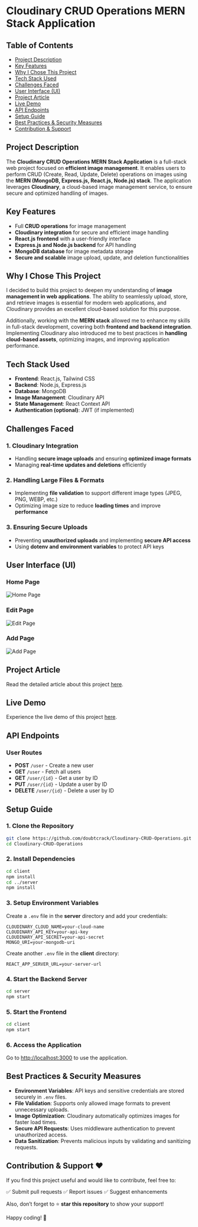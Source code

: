 # Cloudinary CRUD Operations MERN Stack Application

## Table of Contents

- [Project Description](#project-description)
- [Key Features](#key-features)
- [Why I Chose This Project](#why-i-chose-this-project)
- [Tech Stack Used](#tech-stack-used)
- [Challenges Faced](#challenges-faced)
- [User Interface (UI)](#user-interface-ui)
- [Project Article](#project-article)
- [Live Demo](#live-demo)
- [API Endpoints](#api-endpoints)
- [Setup Guide](#setup-guide)
- [Best Practices & Security Measures](#best-practices-security-measures)
- [Contribution & Support](#contribution-support)

## Project Description

The **Cloudinary CRUD Operations MERN Stack Application** is a full-stack web project focused on **efficient image management**. It enables users to perform CRUD (Create, Read, Update, Delete) operations on images using the **MERN (MongoDB, Express.js, React.js, Node.js) stack**. The application leverages **Cloudinary**, a cloud-based image management service, to ensure secure and optimized handling of images.

## Key Features

- Full **CRUD operations** for image management
- **Cloudinary integration** for secure and efficient image handling
- **React.js frontend** with a user-friendly interface
- **Express.js and Node.js backend** for API handling
- **MongoDB database** for image metadata storage
- **Secure and scalable** image upload, update, and deletion functionalities

## Why I Chose This Project

I decided to build this project to deepen my understanding of **image management in web applications**. The ability to seamlessly upload, store, and retrieve images is essential for modern web applications, and Cloudinary provides an excellent cloud-based solution for this purpose.

Additionally, working with the **MERN stack** allowed me to enhance my skills in full-stack development, covering both **frontend and backend integration**. Implementing Cloudinary also introduced me to best practices in **handling cloud-based assets**, optimizing images, and improving application performance.

## Tech Stack Used

- **Frontend**: React.js, Tailwind CSS
- **Backend**: Node.js, Express.js
- **Database**: MongoDB
- **Image Management**: Cloudinary API
- **State Management**: React Context API
- **Authentication (optional)**: JWT (if implemented)

## Challenges Faced

### 1. **Cloudinary Integration**
   - Handling **secure image uploads** and ensuring **optimized image formats**
   - Managing **real-time updates and deletions** efficiently
   
### 2. **Handling Large Files & Formats**
   - Implementing **file validation** to support different image types (JPEG, PNG, WEBP, etc.)
   - Optimizing image size to reduce **loading times** and improve **performance**
   
### 3. **Ensuring Secure Uploads**
   - Preventing **unauthorized uploads** and implementing **secure API access**
   - Using **dotenv and environment variables** to protect API keys
   
## User Interface (UI)

### Home Page

![Home Page](https://your-image-url.com/homepage.jpg)

### Edit Page

![Edit Page](https://your-image-url.com/editpage.jpg)

### Add Page

![Add Page](https://your-image-url.com/addpage.jpg)

## Project Article

Read the detailed article about this project [here](https://tksuryavanshi.blogspot.com/2023/10/cloudinary-crud-operations-mern-stack.html).

## Live Demo

Experience the live demo of this project [here](https://cloudinary-crud-operations.netlify.app/).

## API Endpoints

### User Routes

- **POST** `/user` - Create a new user
- **GET** `/user` - Fetch all users
- **GET** `/user/{id}` - Get a user by ID
- **PUT** `/user/{id}` - Update a user by ID
- **DELETE** `/user/{id}` - Delete a user by ID

## Setup Guide

### 1. Clone the Repository

```bash
git clone https://github.com/doubtcrack/Cloudinary-CRUD-Operations.git
cd Cloudinary-CRUD-Operations
```

### 2. Install Dependencies

```bash
cd client
npm install
cd ../server
npm install
```

### 3. Setup Environment Variables

Create a `.env` file in the **server** directory and add your credentials:

```env
CLOUDINARY_CLOUD_NAME=your-cloud-name
CLOUDINARY_API_KEY=your-api-key
CLOUDINARY_API_SECRET=your-api-secret
MONGO_URI=your-mongodb-uri
```

Create another `.env` file in the **client** directory:

```env
REACT_APP_SERVER_URL=your-server-url
```

### 4. Start the Backend Server

```bash
cd server
npm start
```

### 5. Start the Frontend

```bash
cd client
npm start
```

### 6. Access the Application

Go to [http://localhost:3000](http://localhost:3000) to use the application.

## Best Practices & Security Measures

- **Environment Variables**: API keys and sensitive credentials are stored securely in `.env` files.
- **File Validation**: Supports only allowed image formats to prevent unnecessary uploads.
- **Image Optimization**: Cloudinary automatically optimizes images for faster load times.
- **Secure API Requests**: Uses middleware authentication to prevent unauthorized access.
- **Data Sanitization**: Prevents malicious inputs by validating and sanitizing requests.

## Contribution & Support ❤️

If you find this project useful and would like to contribute, feel free to:

✅ Submit pull requests
✅ Report issues
✅ Suggest enhancements

Also, don’t forget to ⭐ **star this repository** to show your support!

Happy coding! 🚀

